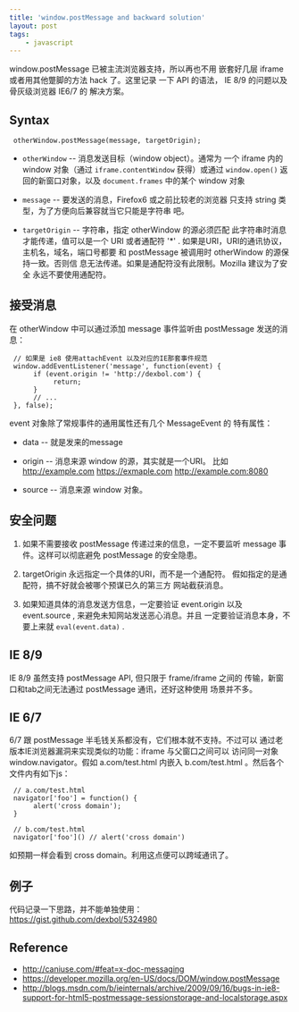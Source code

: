 ```yaml
---
title: 'window.postMessage and backward solution'
layout: post
tags:
    - javascript
---
```


window.postMessage 已被主流浏览器支持，所以再也不用
嵌套好几层 iframe 或者用其他蹩脚的方法 hack 了。这里记录
一下 API 的语法， IE 8/9 的问题以及骨灰级浏览器 IE6/7 的
解决方案。

Syntax
------

     otherWindow.postMessage(message, targetOrigin);

*    `otherWindow` -- 消息发送目标（window object）。通常为
     一个 iframe 内的
     window 对象（通过 `iframe.contentWindow` 获得）或通过
     `window.open()` 返回的新窗口对象，以及 `document.frames`
     中的某个 window 对象

*    `message` -- 要发送的消息，Firefox6 或之前比较老的浏览器
     只支持 string 类型，为了方便向后兼容就当它只能是字符串
     吧。

*    `targetOrigin` -- 字符串，指定 otherWindow 的源必须匹配
     此字符串时消息才能传递，值可以是一个 URI 或者通配符
     '*' . 如果是URI，URI的通讯协议，主机名，域名，端口号都要
     和 postMessage 被调用时 otherWindow 的源保持一致。否则信
     息无法传递。如果是通配符没有此限制。Mozilla 建议为了安全
     永远不要使用通配符。

接受消息
--------

在 otherWindow 中可以通过添加 message 事件监听由
postMessage 发送的消息：

     // 如果是 ie8 使用attachEvent 以及对应的IE那套事件规范
     window.addEventListener('message', function(event) {
          if (event.origin != 'http://dexbol.com') {
               return;
          }
          // ...
     }, false);

event 对象除了常规事件的通用属性还有几个 MessageEvent 的
特有属性：

*    data -- 就是发来的message

*    origin -- 消息来源 window 的源，其实就是一个URI。
     比如 http://example.com https://exmaple.com
     http://example.com:8080

*    source -- 消息来源 window 对象。

安全问题
--------

1.   如果不需要接收 postMessage 传递过来的信息，一定不要监听
     message 事件。这样可以彻底避免 postMessage 的安全隐患。

2.   targetOrigin 永远指定一个具体的URI，而不是一个通配符。
     假如指定的是通配符，搞不好就会被哪个预谋已久的第三方
     网站截获消息。

3.   如果知道具体的消息发送方信息，一定要验证 event.origin
     以及 event.source , 来避免未知网站发送恶心消息。并且
     一定要验证消息本身，不要上来就 `eval(event.data)` .

IE 8/9
------

IE 8/9 虽然支持 postMessage API, 但只限于 frame/iframe 之间的
传输，新窗口和tab之间无法通过 postMessage 通讯，还好这种使用
场景并不多。

IE 6/7
------

6/7 跟 postMessage 半毛钱关系都没有，它们根本就不支持。不过可以
通过老版本IE浏览器漏洞来实现类似的功能：iframe 与父窗口之间可以
访问同一对象 window.navigator。假如 a.com/test.html 内嵌入
b.com/test.html 。然后各个文件内有如下js：

     // a.com/test.html
     navigator['foo'] = function() {
          alert('cross domain');
     }

     // b.com/test.html
     navigator['foo']() // alert('cross domain')

如预期一样会看到 cross domain。利用这点便可以跨域通讯了。

例子
----

代码记录一下思路，并不能单独使用：
<https://gist.github.com/dexbol/5324980>

Reference
---------

*    <http://caniuse.com/#feat=x-doc-messaging>
*    <https://developer.mozilla.org/en-US/docs/DOM/window.postMessage>
*    <http://blogs.msdn.com/b/ieinternals/archive/2009/09/16/bugs-in-ie8-support-for-html5-postmessage-sessionstorage-and-localstorage.aspx>
